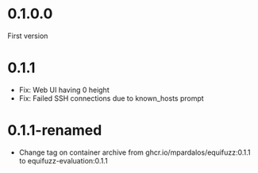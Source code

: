 0.1.0.0
=======

First version

0.1.1
=====

* Fix: Web UI having 0 height
* Fix: Failed SSH connections due to known_hosts prompt

0.1.1-renamed
============

* Change tag on container archive from ghcr.io/mpardalos/equifuzz:0.1.1 to equifuzz-evaluation:0.1.1

